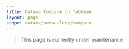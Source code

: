 ```yaml
---
title: Datama Compare on Tableau
layout: page
scope: datama/serverless/compare
---
```


> This page is currently under maintenance